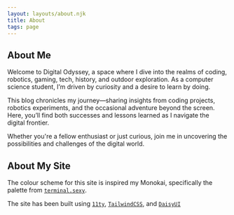 ```yaml
---
layout: layouts/about.njk
title: About
tags: page
---
```


## About Me

Welcome to Digital Odyssey, a space where I dive into the realms of coding, robotics, gaming, tech,
history, and outdoor exploration. As a computer science student, I’m driven by curiosity and a
desire to learn by doing.

This blog chronicles my journey—sharing insights from coding projects, robotics experiments, and the
occasional adventure beyond the screen. Here, you’ll find both successes and lessons learned as I
navigate the digital frontier.

Whether you're a fellow enthusiast or just curious, join me in uncovering the possibilities and
challenges of the digital world.

## About My Site

The colour scheme for this site is inspired my Monokai, specifically the palette from
[<code>terminal.sexy</code>](https://terminal.sexy).

The site has been built using [<code>11ty</code>](https://11ty.dev),
[<code>TailwindCSS</code>](https://tailwindcss.com), and [<code>DaisyUI</code>](https://daisyui.com)
